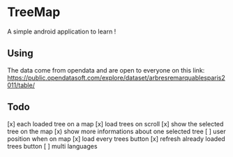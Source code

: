 # TreeMap
A simple android application to learn ! 

## Using
The data come from opendata and are open to everyone on this link:
https://public.opendatasoft.com/explore/dataset/arbresremarquablesparis2011/table/

## Todo
[x] each loaded tree on a map
[x] load trees on scroll
[x] show the selected tree on the map
[x) show more informations about one selected tree
[ ] user position when on map
[x] load every trees button
[x] refresh already loaded trees button
[ ] multi languages
 
